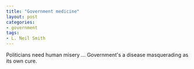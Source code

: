 ```yaml
---
title: "Government medicine"
layout: post
categories:
- government
tags:
- L. Neil Smith
---
```


Politicians need human misery ... Government's a disease masquerading as its own cure.
